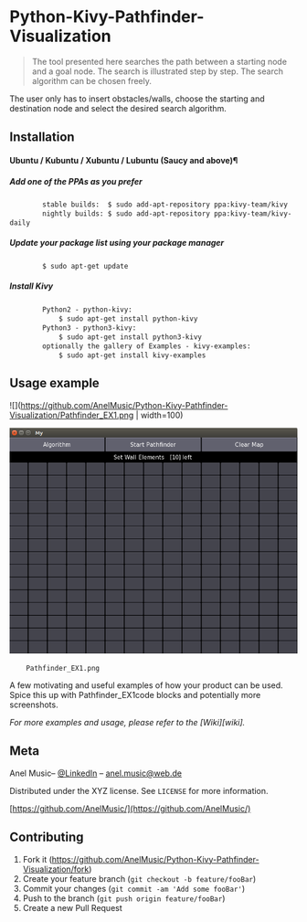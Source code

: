 # Python-Kivy-Pathfinder-Visualization
> The tool presented here searches the path between a starting node and a goal node. The search is illustrated step by step. The search algorithm can be chosen freely.

The user only has to insert obstacles/walls, choose the starting and destination node and select the desired search algorithm.


## Installation

#### Ubuntu / Kubuntu / Xubuntu / Lubuntu (Saucy and above)¶

##### Add one of the PPAs as you prefer

```
        stable builds:	$ sudo add-apt-repository ppa:kivy-team/kivy
        nightly builds:	$ sudo add-apt-repository ppa:kivy-team/kivy-daily
```
##### Update your package list using your package manager
```
        $ sudo apt-get update
```
##### Install Kivy
```
        Python2 - python-kivy:
         	$ sudo apt-get install python-kivy
        Python3 - python3-kivy:
         	$ sudo apt-get install python3-kivy
        optionally the gallery of Examples - kivy-examples:
         	$ sudo apt-get install kivy-examples
```
  
## Usage example

![](https://github.com/AnelMusic/Python-Kivy-Pathfinder-Visualization/Pathfinder_EX1.png | width=100) 	

![alt text](https://raw.githubusercontent.com/AnelMusic/Python-Kivy-Pathfinder-Visualization/master/Pathfinder_EX1.png)


        Pathfinder_EX1.png
A few motivating and useful examples of how your product can be used. Spice this up with Pathfinder_EX1code blocks and potentially more screenshots.

_For more examples and usage, please refer to the [Wiki][wiki]._


## Meta

Anel Music– [@LinkedIn](https://www.linkedin.com/in/anelmusic/) – anel.music@web.de

Distributed under the XYZ license. See ``LICENSE`` for more information.

[https://github.com/AnelMusic/](https://github.com/AnelMusic/)

## Contributing

1. Fork it (<https://github.com/AnelMusic/Python-Kivy-Pathfinder-Visualization/fork>)
2. Create your feature branch (`git checkout -b feature/fooBar`)
3. Commit your changes (`git commit -am 'Add some fooBar'`)
4. Push to the branch (`git push origin feature/fooBar`)
5. Create a new Pull Request


